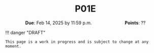 <h1 align="center">
P01E
</h1>

<p style="text-align: center;">
    <object hspace="50">
        <strong>Due</strong></a>: Feb 14, 2025 by 11:59 p.m.
    </object>
    <object hspace="50">
        <strong>Points</strong></a>: ??
    </object>
</p>

!!! danger "DRAFT"

    This page is a work in progress and is subject to change at any moment.
